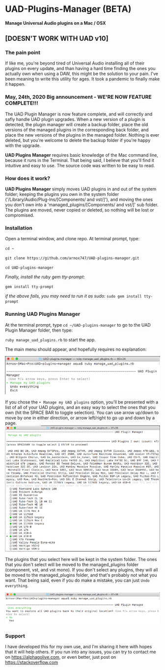 # UAD-Plugins-Manager (BETA)
#### Manage Universal Audio plugins on a Mac / OSX

## [DOESN'T WORK WITH UAD v10]

### The pain point
If like me, you're beyond tired of Universal Audio installing all of their plugins on every update, and than having a hard time finding the ones you actually own when using a DAW, this might be the solution to your pain. I've been meaning to write this utility for ages. It took a pandemic to finally make it happen.

### May, 24th, 2020 Big announcement - WE'RE NOW FEATURE COMPLETE!!!
The UAD Plugin Manager is now feature complete, and will correctly and safly handle UAD plugin upgrades. When a new version of a plugin is detected, the plugin manager will create a backup folder, place the old versions of the managed plugins in the corresponding back folder, and place the new versions of the plugins in the managed folder. Nothing is ever deleted, but you're welcome to delete the backup folder if you're happy with the upgrade.

**UAD Plugins Manager** requires basic knowledge of the Mac command line, because it runs in the Terminal. That being said, I believe that you'll find it intuitive and easy to use. The source code was written to be easy to read.

### How does it work?
**UAD Plugins Manager** simply moves UAD plugins in and out of the system folder; keeping the plugins you own in the system folder ('/Library/Audio/Plug-Ins/[Components/ and vst/]'), and moving the ones you don't own into a 'managed_plugins/[Components/ and vst/]' sub folder. The plugins are moved, never copied or deleted, so nothing will be lost or compromised.

### Installation

Open a terminal window, and clone repo. At terminal prompt, type:

`cd ~`

`git clone https://github.com/arnox747/UAD-plugins-manager.git`

`cd UAD-plugins-manager`

*Finally, install the ruby gem tty-prompt:*

`gem install tty-prompt`

*if the above fails, you may need to run it as sudo:*
`sudo gem install tty-prompt`


### Running UAD Plugins Manager
At the terminal prompt, type `cd ~/UAD-plugins-manager` to go to the UAD Plugin Manager folder, then type:

`ruby manage_uad_plugins.rb` to start the app.

The main menu should appear, and hopefully requires no explanation:

![Main menu will appear](images/main_menu.jpg)

If you chose the `‣ Manage my UAD plugins` option, you'll be presented with a list of all of your UAD plugins, and an easy way to select the ones that you own (hit the SPACE BAR to toggle selection). You can use arrow up/down to move by one in either direction, or arrow left/right to go up and down by a page.
![Main menu will appear](images/manage_plugins.jpg)

The plugins that you select here will be kept in the system folder. The ones that you don't select will be moved to the managed_plugins folder (component, vst, and vst mono). If you don't select any plugins, they will all be moved to the managed_plugins folder, and that's probably not what you want. That being said, even if you do make a mistake, you can just `Undo everything`.

![Main menu will appear](images/undo_everything.jpg)

### Support
I have developed this for my own use, and I'm sharing it here with hopes that it will help others. If you run into any issues, you can try to contact me on https://alphagolive.com, or even better, just post on https://stackoverflow.com
